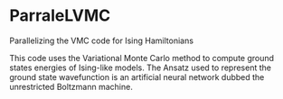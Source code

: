 # ParraleLVMC
Parallelizing the VMC code for Ising Hamiltonians 

This code uses the Variational Monte Carlo method to compute ground states energies of Ising-like models. The Ansatz used to represent the ground state wavefunction is an artificial neural network dubbed the unrestricted Boltzmann machine. 
